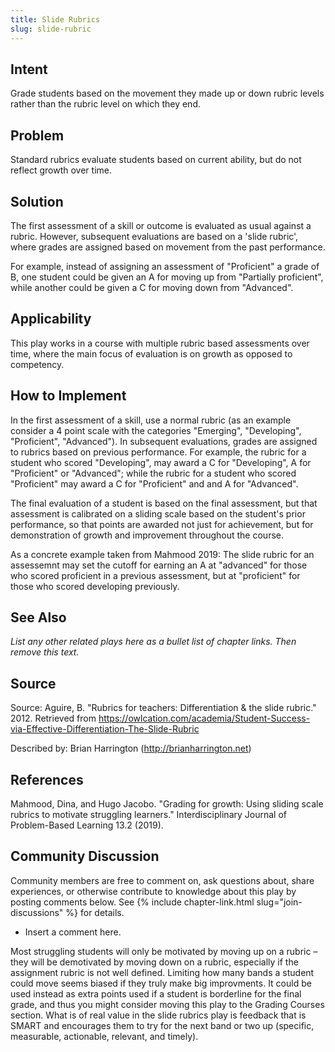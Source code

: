 ```yaml
---
title: Slide Rubrics
slug: slide-rubric
---
```

## Intent

Grade students based on the movement they made up or down rubric levels rather than the
rubric level on which they end.


## Problem

Standard rubrics evaluate students based on current ability, but do not reflect growth over time. 


## Solution

The first assessment of a skill or outcome is evaluated as usual against a rubric. However, subsequent evaluations are based on a 'slide rubric', where grades are assigned based on movement from the past performance. 

For example, instead of assigning an assessment of "Proficient" a grade of B, one student could be given an A for moving up from "Partially proficient", while another could be given a C for moving down from "Advanced". 


## Applicability

This play works in a course with multiple rubric based assessments over time, where the main focus of evaluation is on growth as opposed to competency.


## How to Implement

In the first assessment of a skill, use a normal rubric (as an example consider a 4 point scale with the categories "Emerging", "Developing", "Proficient", "Advanced"). In subsequent evaluations, grades are assigned to rubrics based on previous performance. For example, the rubric for a student who scored "Developing", may award a C for "Developing", A for "Proficient" or "Advanced"; while the rubric for a student who scored "Proficient" may award a C for "Proficient" and and A for "Advanced". 

The final evaluation of a student is based on the final assessment, but that assessment is calibrated on a sliding scale based on the student's prior performance, so that points are awarded not just for achievement, but for demonstration of growth and improvement throughout the course.

As a concrete example taken from Mahmood 2019: The slide rubric for an assessemnt may set the cutoff for earning an A at "advanced" for those who scored proficient in a previous assessment, but at "proficient" for those who scored developing previously.

## See Also

_List any other related plays here as a bullet list of chapter links.
Then remove this text._


## Source

Source: Aguire, B. "Rubrics for teachers: Differentiation & the slide rubric." 2012. Retrieved from https://owlcation.com/academia/Student-Success-via-Effective-Differentiation-The-Slide-Rubric

Described by: Brian Harrington (http://brianharrington.net)



## References

Mahmood, Dina, and Hugo Jacobo. "Grading for growth: Using sliding scale rubrics to motivate struggling learners." Interdisciplinary Journal of Problem-Based Learning 13.2 (2019).


## Community Discussion

Community members are free to comment on, ask questions about, share
experiences, or otherwise contribute to knowledge about this play by
posting comments below.
See {% include chapter-link.html slug="join-discussions" %} for details.

* Insert a comment here.

Most struggling students will only be motivated by moving up on a rubric – they will be demotivated by moving down on a rubric, especially if the assignment rubric is not well defined. Limiting how many bands a student could move seems biased if they truly make big improvments. It could be used instead as extra points used if a student is borderline for the final grade, and thus you might consider moving this play to the Grading Courses section. What is of real value in the slide rubrics play is feedback that is SMART and encourages them to try for the next band or two up (specific, measurable, actionable, relevant, and timely).
